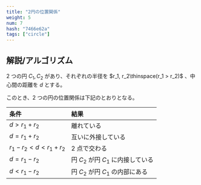 ```yaml
---
title: "2円の位置関係"
weight: 5
num: 7
hash: "7466e62a"
tags: ["circle"]
---
```


## 解説/アルゴリズム

2 つの円 $C_1, C_2$ があり、それぞれの半径を $r_1, r_2\thinspace(r_1 > r_2)$ 、中心間の距離を $d$ とする。

このとき、2 つの円の位置関係は下記のとおりとなる。

| 条件                    | 結果                               |
| :---------------------- | :--------------------------------- |
| $d > r_1+r_2$           | 離れている                         |
| $d = r_1+r_2$           | 互いに外接している                 |
| $r_1-r_2 < d < r_1+r_2$ | 2 点で交わる                       |
| $d = r_1-r_2$           | 円 $C_2$ が円 $C_1$ に内接している |
| $d < r_1-r_2$           | 円 $C_2$ が円 $C_1$ の内部にある   |
